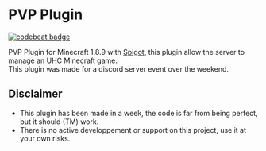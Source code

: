 # PVP Plugin

[![codebeat badge](https://codebeat.co/badges/b74987cc-4dd1-4bd7-95da-30cf3d5159e5)](https://codebeat.co/projects/github-com-samoth69-pvp_plugin-master)

PVP Plugin for Minecraft 1.8.9 with [Spigot](https://www.spigotmc.org/), this plugin allow the server to manage an UHC Minecraft game.  
This plugin was made for a discord server event over the weekend.

## Disclaimer

- This plugin has been made in a week, the code is far from being perfect, but it should (TM) work.
- There is no active developpement or support on this project, use it at your own risks.
